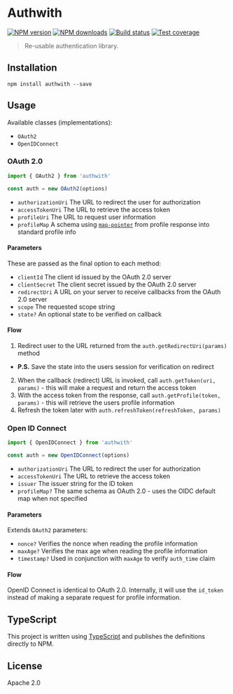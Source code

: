 # Authwith

[![NPM version][npm-image]][npm-url]
[![NPM downloads][downloads-image]][downloads-url]
[![Build status][travis-image]][travis-url]
[![Test coverage][coveralls-image]][coveralls-url]

> Re-usable authentication library.

## Installation

```
npm install authwith --save
```

## Usage

Available classes (implementations):

* `OAuth2`
* `OpenIDConnect`

### OAuth 2.0

```js
import { OAuth2 } from 'authwith'

const auth = new OAuth2(options)
```

* `authorizationUri` The URL to redirect the user for authorization
* `accessTokenUri` The URL to retrieve the access token
* `profileUri` The URL to request user information
* `profileMap` A schema using [`map-pointer`](https://github.com/blakeembrey/map-pointer) from profile response into standard profile info

#### Parameters

These are passed as the final option to each method:

* `clientId` The client id issued by the OAuth 2.0 server
* `clientSecret` The client secret issued by the OAuth 2.0 server
* `redirectUri` A URL on your server to receive callbacks from the OAuth 2.0 server
* `scope` The requested scope string
* `state?` An optional state to be verified on callback

#### Flow

1. Redirect user to the URL returned from the `auth.getRedirectUri(params)` method
  - **P.S.** Save the state into the users session for verification on redirect
2. When the callback (redirect) URL is invoked, call `auth.getToken(uri, params)` - this will make a request and return the access token
3. With the access token from the response, call `auth.getProfile(token, params)` - this will retrieve the users profile information
4. Refresh the token later with `auth.refreshToken(refreshToken, params)`

### Open ID Connect

```js
import { OpenIDConnect } from 'authwith'

const auth = new OpenIDConnect(options)
```

* `authorizationUri` The URL to redirect the user for authorization
* `accessTokenUri` The URL to retrieve the access token
* `issuer` The issuer string for the ID token
* `profileMap?` The same schema as OAuth 2.0 - uses the OIDC default map when not specified

#### Parameters

Extends `OAuth2` parameters:

* `nonce?` Verifies the nonce when reading the profile information
* `maxAge?` Verifies the max age when reading the profile information
* `timestamp?` Used in conjunction with `maxAge` to verify `auth_time` claim

#### Flow

OpenID Connect is identical to OAuth 2.0. Internally, it will use the `id_token` instead of making a separate request for profile information.

## TypeScript

This project is written using [TypeScript](https://github.com/Microsoft/TypeScript) and publishes the definitions directly to NPM.

## License

Apache 2.0

[npm-image]: https://img.shields.io/npm/v/authwith.svg?style=flat
[npm-url]: https://npmjs.org/package/authwith
[downloads-image]: https://img.shields.io/npm/dm/authwith.svg?style=flat
[downloads-url]: https://npmjs.org/package/authwith
[travis-image]: https://img.shields.io/travis/blakeembrey/authwith.svg?style=flat
[travis-url]: https://travis-ci.org/blakeembrey/authwith
[coveralls-image]: https://img.shields.io/coveralls/blakeembrey/authwith.svg?style=flat
[coveralls-url]: https://coveralls.io/r/blakeembrey/authwith?branch=master
